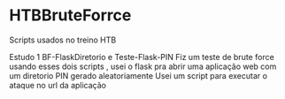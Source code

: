 # HTBBruteForrce
Scripts usados no treino HTB

Estudo 1
BF-FlaskDiretorio  e  Teste-Flask-PIN
Fiz um teste de brute force usando esses dois scripts , usei o flask pra abrir uma aplicação web com um diretorio PIN gerado aleatoriamente
Usei um script para executar o ataque no url da aplicação 
